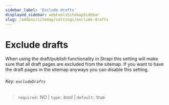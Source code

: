 ```yaml
---
sidebar_label: 'Exclude drafts'
displayed_sidebar: webtoolsSitemapSidebar
slug: /addons/sitemap/settings/exclude-drafts
---
```


# Exclude drafts

When using the draft/publish functionality in Strapi this setting will make sure that all draft pages are excluded from the sitemap. If you want to have the draft pages in the sitemap anyways you can disable this setting.

###### Key: `excludeDrafts`

> `required:` NO | `type:` bool | `default:` true

